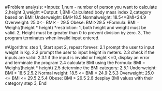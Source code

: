 #Problem analysis:
*Inputs:
1,num - number of person you want to calculate
2,height
3,weight
*Output:
1,BMI-Calculated body mass index
2,category based on BMI:
  Underweight: BMI<18.5
  Normalweight: 18.5<=BMI<24.9
  Overweight: 25.0<= BMI<= 29.5
  Obese: BMI>29.5
*Formula: BMI = Weight/(height * height)
*restriction:
 1, both height and weight must be valid.
 2, Height must be greater than 0 to prevent division by zero.
 3, The program terminates when invalid input entered.

#Algorithm:
  step 1, Start
  spet 2, repeat forever:
   2.1 prompt the user to input weight in Kg.
   2.2 prompt the user to input height in meters.
   2.3 check if the inputs are valid:
    2.3.1 if the input is invalid or height <=0, display an error and terminate the program
   2.4 calculate BMI using the Formula: BMI = Weight/(height * height)
   2.5 determine the BMI category:
    2.5.1 Underweight: BMI < 18.5
    2.5.2 Normal weight: 18.5 <= BMI < 24.9
    2.5.3 Overweight: 25.0 <= BMI <= 29.5
    2.5.4 Obese: BMI > 29.5
   2.6 desplay BMI values with their category
  step 3, End 
